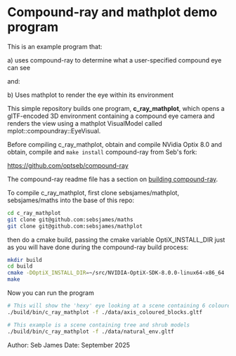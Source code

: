 # Compound-ray and mathplot demo program

This is an example program that:

a) uses compound-ray to determine what a user-specified compound eye can see

and:

b) Uses mathplot to render the eye within its environment

This simple repository builds one program, **c_ray_mathplot**, which opens a
glTF-encoded 3D environment containing a compound eye camera and
renders the view using a mathplot VisualModel called
mplot::compoundray::EyeVisual.

Before compiling c_ray_mathplot, obtain and compile NVidia Optix 8.0 and obtain,
compile and `make install` compound-ray from Seb's fork:

https://github.com/optseb/compound-ray

The compound-ray readme file has a section on [building compound-ray](https://github.com/optseb/compound-ray?tab=readme-ov-file#building).

To compile c_ray_mathplot, first clone sebsjames/mathplot, sebsjames/maths into
the base of this repo:

```bash
cd c_ray_mathplot
git clone git@github.com:sebsjames/maths
git clone git@github.com:sebsjames/mathplot
```

then do a cmake build, passing the cmake variable OptiX_INSTALL_DIR
just as you will have done during the compound-ray build process:

```bash
mkdir build
cd build
cmake -DOptiX_INSTALL_DIR=~/src/NVIDIA-OptiX-SDK-8.0.0-linux64-x86_64 ..
make
```

Now you can run the program

```bash
# This will show the 'hexy' eye looking at a scene containing 6 coloured blocks.
./build/bin/c_ray_mathplot -f ./data/axis_coloured_blocks.gltf

# This example is a scene containing tree and shrub models
./build/bin/c_ray_mathplot -f ./data/natural_env.gltf
```


Author: Seb James
Date: September 2025